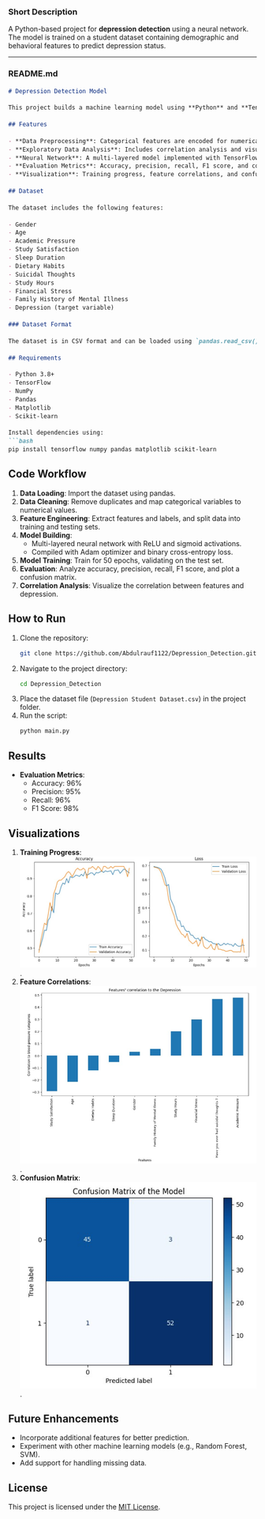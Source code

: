 ### **Short Description**  
A Python-based project for **depression detection** using a neural network. The model is trained on a student dataset containing demographic and behavioral features to predict depression status.

---

### **README.md**

```markdown
# Depression Detection Model

This project builds a machine learning model using **Python** and **TensorFlow** to predict depression in students based on behavioral and demographic factors. It utilizes preprocessing techniques, exploratory data analysis (EDA), and a neural network classifier.

## Features

- **Data Preprocessing**: Categorical features are encoded for numerical analysis.
- **Exploratory Data Analysis**: Includes correlation analysis and visualizations.
- **Neural Network**: A multi-layered model implemented with TensorFlow for binary classification.
- **Evaluation Metrics**: Accuracy, precision, recall, F1 score, and confusion matrix.
- **Visualization**: Training progress, feature correlations, and confusion matrix.

## Dataset

The dataset includes the following features:

- Gender
- Age
- Academic Pressure
- Study Satisfaction
- Sleep Duration
- Dietary Habits
- Suicidal Thoughts
- Study Hours
- Financial Stress
- Family History of Mental Illness
- Depression (target variable)

### Dataset Format

The dataset is in CSV format and can be loaded using `pandas.read_csv()`.

## Requirements

- Python 3.8+
- TensorFlow
- NumPy
- Pandas
- Matplotlib
- Scikit-learn

Install dependencies using:
```bash
pip install tensorflow numpy pandas matplotlib scikit-learn
```

## Code Workflow

1. **Data Loading**: Import the dataset using pandas.
2. **Data Cleaning**: Remove duplicates and map categorical variables to numerical values.
3. **Feature Engineering**: Extract features and labels, and split data into training and testing sets.
4. **Model Building**:
   - Multi-layered neural network with ReLU and sigmoid activations.
   - Compiled with Adam optimizer and binary cross-entropy loss.
5. **Model Training**: Train for 50 epochs, validating on the test set.
6. **Evaluation**: Analyze accuracy, precision, recall, F1 score, and plot a confusion matrix.
7. **Correlation Analysis**: Visualize the correlation between features and depression.

## How to Run

1. Clone the repository:
   ```bash
   git clone https://github.com/Abdulrauf1122/Depression_Detection.git
   ```
2. Navigate to the project directory:
   ```bash
   cd Depression_Detection
   ```
3. Place the dataset file (`Depression Student Dataset.csv`) in the project folder.
4. Run the script:
   ```bash
   python main.py
   ```

## Results

- **Evaluation Metrics**:
  - Accuracy: 96%
  - Precision: 95%
  - Recall: 96%
  - F1 Score: 98%

## Visualizations

1. **Training Progress**:
   ![Training Metrics](images/loss_and_accuracy.jpg).
2. **Feature Correlations**:
   ![Feature correlation](images/feature_correlations.jpg).
3. **Confusion Matrix**:
   ![Confusion Matrix](images/confusion_matrix.jpg).

## Future Enhancements

- Incorporate additional features for better prediction.
- Experiment with other machine learning models (e.g., Random Forest, SVM).
- Add support for handling missing data.

## License

This project is licensed under the [MIT License](LICENSE).

